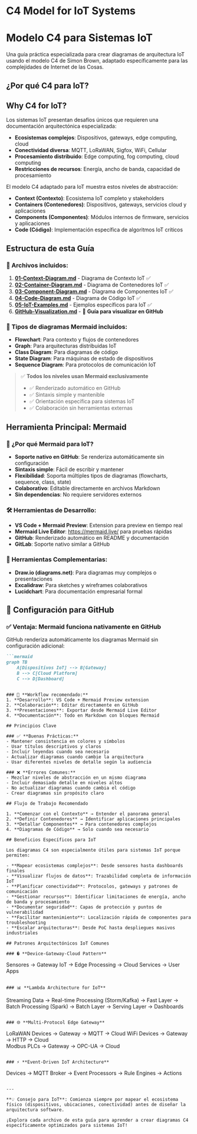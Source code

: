 # C4 Model for IoT Systems
# Modelo C4 para Sistemas IoT

Una guía práctica especializada para crear diagramas de arquitectura IoT usando el modelo C4 de Simon Brown, adaptado específicamente para las complejidades de Internet de las Cosas.

## ¿Por qué C4 para IoT?
## Why C4 for IoT?

Los sistemas IoT presentan desafíos únicos que requieren una documentación arquitectónica especializada:

- **Ecosistemas complejos**: Dispositivos, gateways, edge computing, cloud
- **Conectividad diversa**: MQTT, LoRaWAN, Sigfox, WiFi, Cellular
- **Procesamiento distribuido**: Edge computing, fog computing, cloud computing
- **Restricciones de recursos**: Energía, ancho de banda, capacidad de procesamiento

El modelo C4 adaptado para IoT muestra estos niveles de abstracción:

- **Context (Contexto)**: Ecosistema IoT completo y stakeholders
- **Containers (Contenedores)**: Dispositivos, gateways, servicios cloud y aplicaciones
- **Components (Componentes)**: Módulos internos de firmware, servicios y aplicaciones
- **Code (Código)**: Implementación específica de algoritmos IoT críticos

## Estructura de esta Guía

### 📁 Archivos incluidos:

1. **[01-Context-Diagram.md](./01-Context-Diagram.md)** - Diagrama de Contexto IoT ✅
2. **[02-Container-Diagram.md](./02-Container-Diagram.md)** - Diagrama de Contenedores IoT ✅
3. **[03-Component-Diagram.md](./03-Component-Diagram.md)** - Diagrama de Componentes IoT ✅
4. **[04-Code-Diagram.md](./04-Code-Diagram.md)** - Diagrama de Código IoT ✅
5. **[05-IoT-Examples.md](./05-IoT-Examples.md)** - Ejemplos específicos para IoT ✅
6. **[GitHub-Visualization.md](./GitHub-Visualization.md)** - 🔧 **Guía para visualizar en GitHub**

### 🎨 **Tipos de diagramas Mermaid incluidos:**
- **Flowchart**: Para contexto y flujos de contenedores
- **Graph**: Para arquitecturas distribuidas IoT
- **Class Diagram**: Para diagramas de código
- **State Diagram**: Para máquinas de estado de dispositivos
- **Sequence Diagram**: Para protocolos de comunicación IoT

> ✅ **Todos los niveles usan Mermaid exclusivamente**
> - ✅ Renderizado automático en GitHub
> - ✅ Sintaxis simple y mantenible
> - ✅ Orientación específica para sistemas IoT
> - ✅ Colaboración sin herramientas externas

## Herramienta Principal: Mermaid

### 🎯 **¿Por qué Mermaid para IoT?**
- **Soporte nativo en GitHub**: Se renderiza automáticamente sin configuración
- **Sintaxis simple**: Fácil de escribir y mantener
- **Flexibilidad**: Soporta múltiples tipos de diagramas (flowcharts, sequence, class, state)
- **Colaborativo**: Editable directamente en archivos Markdown
- **Sin dependencias**: No requiere servidores externos

### 🛠️ **Herramientas de Desarrollo:**
- **VS Code + Mermaid Preview**: Extension para preview en tiempo real
- **Mermaid Live Editor**: https://mermaid.live/ para pruebas rápidas
- **GitHub**: Renderizado automático en README y documentación
- **GitLab**: Soporte nativo similar a GitHub

### 🎨 **Herramientas Complementarias:**
- **Draw.io (diagrams.net)**: Para diagramas muy complejos o presentaciones
- **Excalidraw**: Para sketches y wireframes colaborativos
- **Lucidchart**: Para documentación empresarial formal

## 🔧 Configuración para GitHub

### ✅ **Ventaja: Mermaid funciona nativamente en GitHub**

GitHub renderiza automáticamente los diagramas Mermaid sin configuración adicional:

```markdown
```mermaid
graph TB
    A[Dispositivos IoT] --> B[Gateway]
    B --> C[Cloud Platform]
    C --> D[Dashboard]
```
```

### 🚀 **Workflow recomendado:**
1. **Desarrollo**: VS Code + Mermaid Preview extension
2. **Colaboración**: Editar directamente en GitHub
3. **Presentaciones**: Exportar desde Mermaid Live Editor
4. **Documentación**: Todo en Markdown con bloques Mermaid

## Principios Clave

### ✅ **Buenas Prácticas:**
- Mantener consistencia en colores y símbolos
- Usar títulos descriptivos y claros
- Incluir leyendas cuando sea necesario
- Actualizar diagramas cuando cambie la arquitectura
- Usar diferentes niveles de detalle según la audiencia

### ❌ **Errores Comunes:**
- Mezclar niveles de abstracción en un mismo diagrama
- Incluir demasiado detalle en niveles altos
- No actualizar diagramas cuando cambia el código
- Crear diagramas sin propósito claro

## Flujo de Trabajo Recomendado

1. **Comenzar con el Contexto** → Entender el panorama general
2. **Definir Contenedores** → Identificar aplicaciones principales
3. **Detallar Componentes** → Para contenedores complejos
4. **Diagramas de Código** → Solo cuando sea necesario

## Beneficios Específicos para IoT

Los diagramas C4 son especialmente útiles para sistemas IoT porque permiten:

- **Mapear ecosistemas complejos**: Desde sensores hasta dashboards finales
- **Visualizar flujos de datos**: Trazabilidad completa de información IoT
- **Planificar conectividad**: Protocolos, gateways y patrones de comunicación
- **Gestionar recursos**: Identificar limitaciones de energía, ancho de banda y procesamiento
- **Documentar seguridad**: Capas de protección y puntos de vulnerabilidad
- **Facilitar mantenimiento**: Localización rápida de componentes para troubleshooting
- **Escalar arquitecturas**: Desde PoC hasta despliegues masivos industriales

## Patrones Arquitectónicos IoT Comunes

### � **Device-Gateway-Cloud Pattern**
```
Sensores → Gateway IoT → Edge Processing → Cloud Services → User Apps
```

### 📊 **Lambda Architecture for IoT**
```
Streaming Data → Real-time Processing (Storm/Kafka) → Fast Layer
              → Batch Processing (Spark) → Batch Layer
              → Serving Layer → Dashboards
```

### 🌐 **Multi-Protocol Edge Gateway**
```
LoRaWAN Devices → Gateway → MQTT → Cloud
WiFi Devices → Gateway → HTTP → Cloud  
Modbus PLCs → Gateway → OPC-UA → Cloud
```

### ⚡ **Event-Driven IoT Architecture**
```
Devices → MQTT Broker → Event Processors → Rule Engines → Actions
```

---

**💡 Consejo para IoT**: Comienza siempre por mapear el ecosistema físico (dispositivos, ubicaciones, conectividad) antes de diseñar la arquitectura software.

¡Explora cada archivo de esta guía para aprender a crear diagramas C4 específicamente optimizados para sistemas IoT!